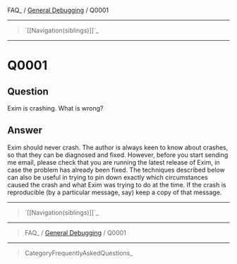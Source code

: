 FAQ\_ / [General Debugging](FAQ/General_Debugging) / Q0001

* * * * *

> \`[[Navigation(siblings)]]\`\_

* * * * *

Q0001
=====

Question
--------

Exim is crashing. What is wrong?

Answer
------

Exim should never crash. The author is always keen to know about
crashes, so that they can be diagnosed and fixed. However, before you
start sending me email, please check that you are running the latest
release of Exim, in case the problem has already been fixed. The
techniques described below can also be useful in trying to pin down
exactly which circumstances caused the crash and what Exim was trying to
do at the time. If the crash is reproducible (by a particular message,
say) keep a copy of that message.

* * * * *

> \`[[Navigation(siblings)]]\`\_

* * * * *

> FAQ\_ / [General Debugging](FAQ/General_Debugging) / Q0001

* * * * *

> CategoryFrequentlyAskedQuestions\_
